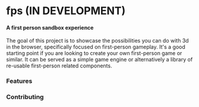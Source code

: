 fps (IN DEVELOPMENT)
====================

#### A first person sandbox experience

The goal of this project is to showcase the possibilities you can do with 3d in the browser, specifically focused on first-person gameplay. It's a good starting point if you are looking to create your own first-person game or similar. It can be served as a simple game engine or alternatively a library of re-usable first-person related components.

### Features

### Contributing
